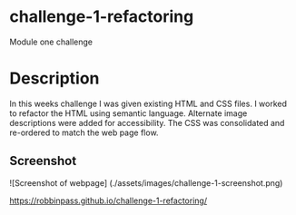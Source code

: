 # challenge-1-refactoring
Module one challenge

# **Description**

In this weeks challenge I was given existing HTML and CSS files.  I worked to refactor the HTML using semantic language.  Alternate image descriptions were added for accessibility.  The CSS was consolidated and re-ordered to match the web page flow.


## **Screenshot**

![Screenshot of webpage] (./assets/images/challenge-1-screenshot.png)

<https://robbinpass.github.io/challenge-1-refactoring/>

